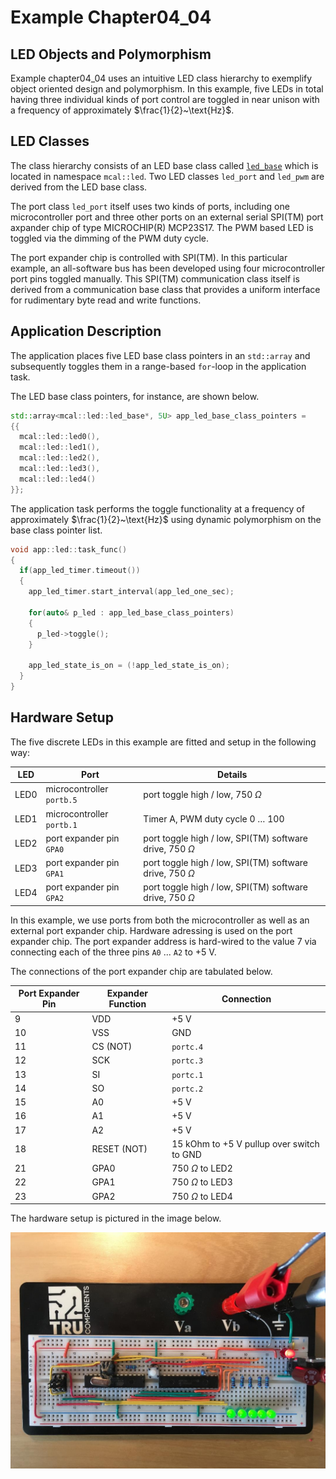 ﻿# Example Chapter04_04
## LED Objects and Polymorphism

Example chapter04_04 uses an intuitive LED class hierarchy
to exemplify object oriented design and polymorphism.
In this example, five LEDs in total having three individual kinds
of port control are toggled in near unison with a frequency
of approximately $\frac{1}{2}~\text{Hz}$.

## LED Classes

The class hierarchy consists of an LED base class called
[`led_base`](https://github.com/ckormanyos/real-time-cpp/blob/26cb8f63b555e7ee6c3afc96ce53646e070aeb67/examples/chapter04_04/src/mcal_led/mcal_led_base.h#L8)
which is located in namespace `mcal::led`.
Two LED classes `led_port` and `led_pwm` are derived from the
LED base class.

The port class `led_port` itself uses two kinds of ports,
including one microcontroller port and three other ports on an external
serial SPI(TM) port axpander chip of type MICROCHIP(R) MCP23S17.
The PWM based LED is toggled via the dimming of the PWM duty cycle.

The port expander chip is controlled with SPI(TM).
In this particular example, an all-software bus has been
developed using four microcontroller port pins toggled
manually. This SPI(TM) communication class itself
is derived from a communication base class that provides
a uniform interface for rudimentary byte read and write
functions.

## Application Description

The application places five LED base class pointers in an
`std::array` and subsequently toggles them in a range-based
`for`-loop in the application task.

The LED base class pointers, for instance, are shown below.

```cpp
std::array<mcal::led::led_base*, 5U> app_led_base_class_pointers =
{{
  mcal::led::led0(),
  mcal::led::led1(),
  mcal::led::led2(),
  mcal::led::led3(),
  mcal::led::led4()
}};
```

The application task performs the toggle functionality
at a frequency of approximately $\frac{1}{2}~\text{Hz}$ using
dynamic polymorphism on the base class pointer list.

```cpp
void app::led::task_func()
{
  if(app_led_timer.timeout())
  {
    app_led_timer.start_interval(app_led_one_sec);

    for(auto& p_led : app_led_base_class_pointers)
    {
      p_led->toggle();
    }

    app_led_state_is_on = (!app_led_state_is_on);
  }
}
```

## Hardware Setup

The five discrete LEDs in this example are fitted and setup
in the following way:

| LED        | Port                        | Details                                                            |
| ---------- | --------------------------- | -------------------------------------------------------            |
| LED0       | microcontroller `portb.5`   | port toggle high / low, $750~\Omega$                               |
| LED1       | microcontroller `portb.1`   | Timer A, PWM duty cycle $0~{\ldots}~100$  |
| LED2       | port expander pin `GPA0`    | port toggle high / low, SPI(TM) software drive, $750~\Omega$       |
| LED3       | port expander pin `GPA1`    | port toggle high / low, SPI(TM) software drive, $750~\Omega$       |
| LED4       | port expander pin `GPA2`    | port toggle high / low, SPI(TM) software drive, $750~\Omega$       |

In this example, we use ports from both the microcontroller as well
as an external port expander chip. Hardware adressing is used
on the port expander chip. The port expander address is
hard-wired to the value 7 via connecting each of the three
pins `A0` ... `A2` to $+{5}~\text{V}$.

The connections of the port expander chip are tabulated below.

| Port Expander Pin | Expander Function | Connection      |
| ------------- | ---------------- | ----------           |
|    9          | VDD              | $+{5}~\text{V}$      |
|    10         | VSS              | GND                  |
|    11         | CS (NOT)         | `portc.4`            |
|    12         | SCK              | `portc.3`            |
|    13         | SI               | `portc.1`            |
|    14         | SO               | `portc.2`            |
|    15         | A0               | $+{5}~\text{V}$      |
|    16         | A1               | $+{5}~\text{V}$      |
|    17         | A2               | $+{5}~\text{V}$      |
|    18         | RESET (NOT)      | 15 kOhm to $+{5}~\text{V}$ pullup over switch to GND |
|    21         | GPA0             | $750~\Omega$ to LED2 |
|    22         | GPA1             | $750~\Omega$ to LED3 |
|    23         | GPA2             | $750~\Omega$ to LED4 |

The hardware setup is pictured in the image below.

![](./images/board4.jpg)
